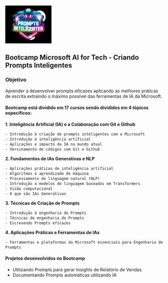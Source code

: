 ![Prompts Inteligentes](/images/microsoft.jpeg)
## Bootcamp Microsoft AI for Tech - Criando Prompts Inteligentes

### Objetivo
Aprender a desenvolver prompts eficazes aplicando as melhores práticas de escrita extraindo o máximo possível das ferramentas de IA da Microsoft.

#### Bootcamp está dividido em 17 cursos sendo divididos em 4 tópicos específicos:

<b> 1. Inteligência Artificial (IA) e a Colaboração com Git e Github </b>

    - Introdução à criação de prompts inteligentes com a Microsoft
    - Introdução à inteligência artificial
    - Aplicações e impacto da IA no mundo atual
    - Versinamento de códigos com Git e Github

<b> 2. Fundamentos de IAs Generativas e NLP </b>

    - Aplicações práticas de inteligência artificial
    - Algoritmos e aprendizado de máquina
    - Processamento de linguagem natural (NLP)
    - Introdução a modelos de linguagem baseados em Transformers
    - Visão computacional
    - O que são IAs Generativas

<b> 3. Técnicas de Criação de Prompts </b>

    - Introdução à engenharia de Prompts
    - Técnicas de engenharia de Prompts
    - Escrevendo Prompts eficazes

<b> 4. Aplicações Práticas e Ferramentas de IAs </b>

    - Ferramentas e plataformas da Microsoft essenciais para Engenharia de Prompts

#### Projetos desenvolvidos no Bootcamp
- Utilizando Prompts para gerar Insights de Relatório de Vendas
- Documentando Prompts automáticas utilizando IA

